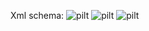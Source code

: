 Xml schema:
![pilt](https://github.com/user-attachments/assets/5f7822dc-2d4e-4f26-8092-ec35437f65e3)
![pilt](https://github.com/user-attachments/assets/82c42f34-72a8-48fa-8909-81274f3839c2)
![pilt](https://github.com/user-attachments/assets/b6f2dcd7-f497-4264-9a49-b4372ff21235)

